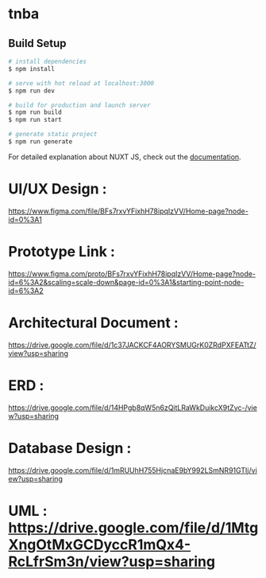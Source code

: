 # tnba

## Build Setup

```bash
# install dependencies
$ npm install

# serve with hot reload at localhost:3000
$ npm run dev

# build for production and launch server
$ npm run build
$ npm run start

# generate static project
$ npm run generate
```

For detailed explanation about NUXT JS, check out the [documentation](https://nuxtjs.org).

# UI/UX Design :
https://www.figma.com/file/BFs7rxvYFixhH78ipqIzVV/Home-page?node-id=0%3A1
# Prototype Link : 
https://www.figma.com/proto/BFs7rxvYFixhH78ipqIzVV/Home-page?node-id=6%3A2&scaling=scale-down&page-id=0%3A1&starting-point-node-id=6%3A2

# Architectural Document : 
https://drive.google.com/file/d/1c37JACKCF4AORYSMUGrK0ZRdPXFEATtZ/view?usp=sharing
# ERD : 
https://drive.google.com/file/d/14HPgb8qW5n6zQitLRaWkDuikcX9tZyc-/view?usp=sharing
# Database Design : 
https://drive.google.com/file/d/1mRUUhH755HjcnaE9bY992LSmNR91GTIj/view?usp=sharing
# UML : https://drive.google.com/file/d/1MtgXngOtMxGCDyccR1mQx4-RcLfrSm3n/view?usp=sharing
